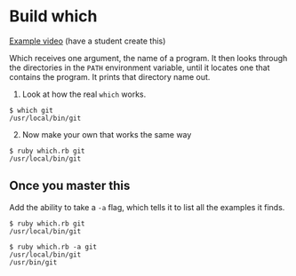 # Build which

[Example video](FIXME) (have a student create this)

Which receives one argument, the name of a program.
It then looks through the directories in the `PATH`
environment variable, until it locates one that contains
the program. It prints that directory name out.

1. Look at how the real `which` works.

  ```
  $ which git
  /usr/local/bin/git
  ```
2. Now make your own that works the same way

  ```
  $ ruby which.rb git
  /usr/local/bin/git
  ```

Once you master this
--------------------

Add the ability to take a `-a` flag,
which tells it to list all the examples it finds.

```
$ ruby which.rb git
/usr/local/bin/git

$ ruby which.rb -a git
/usr/local/bin/git
/usr/bin/git
```

